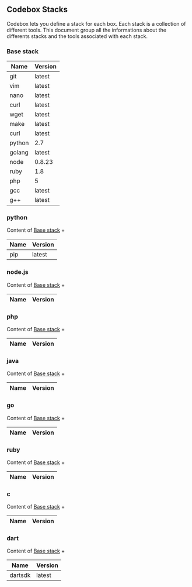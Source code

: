 ## Codebox Stacks

Codebox lets you define a stack for each box. Each stack is a collection of different tools.
This document group all the informations about the differents stacks and the tools associated with each stack.

### Base stack

| Name | Version |
| ----- | ------------------- |
| git | latest |
| vim | latest |
| nano | latest |
| curl | latest |
| wget | latest |
| make | latest |
| curl | latest |
| python | 2.7 |
| golang | latest |
| node | 0.8.23 |
| ruby | 1.8 |
| php | 5 |
| gcc | latest |
| g++ | latest |

### python

Content of [Base stack](#base-stack) +

| Name | Version |
| ----- | ------------------- |
| pip | latest |

### node.js

Content of [Base stack](#base-stack) +

| Name | Version |
| ----- | ------------------- |

### php

Content of [Base stack](#base-stack) +

| Name | Version |
| ----- | ------------------- |

### java

Content of [Base stack](#base-stack) +

| Name | Version |
| ----- | ------------------- |

### go

Content of [Base stack](#base-stack) +

| Name | Version |
| ----- | ------------------- |

### ruby

Content of [Base stack](#base-stack) +

| Name | Version |
| ----- | ------------------- |

### c

Content of [Base stack](#base-stack) +

| Name | Version |
| ----- | ------------------- |

### dart

Content of [Base stack](#base-stack) +

| Name | Version |
| ----- | ------------------- |
| dartsdk | latest |
